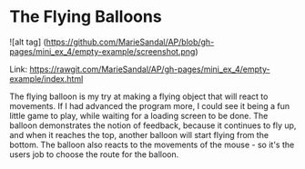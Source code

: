# The Flying Balloons
![alt tag] (https://github.com/MarieSandal/AP/blob/gh-pages/mini_ex_4/empty-example/screenshot.png)

Link: https://rawgit.com/MarieSandal/AP/gh-pages/mini_ex_4/empty-example/index.html

The flying balloon is my try at making a flying object that will react to movements. If I had advanced the program more, I could see it being a fun little game to play, while waiting for a loading screen to be done. 
The balloon demonstrates the notion of feedback, because it continues to fly up, and when it reaches the top, another balloon will start flying from the bottom.
The balloon also reacts to the movements of the mouse - so it's the users job to choose the route for the balloon.
